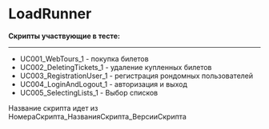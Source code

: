 # LoadRunner
**Скрипты участвующие в тесте:** 
____
* UC001_WebTours_1 - покупка билетов
* UC002_DeletingTickets_1 - удаление купленных билетов
* UC003_RegistrationUser_1 - регистрация рондомных пользователей
* UC004_LoginAndLogout_1 - авторизация и выход
* UC005_SelectingLists_1 - Выбор списков

Название скрипта идет из НомераСкрипта_НазванияСкрипта_ВерсииСкрипта

